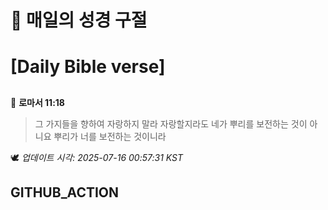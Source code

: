 # 🙏 매일의 성경 구절
# [Daily Bible verse]
##
<!-- START_BIBLE_VERSE -->
📖 **로마서 11:18**
> 그 가지들을 향하여 자랑하지 말라 자랑할지라도 네가 뿌리를 보전하는 것이 아니요 뿌리가 너를 보전하는 것이니라

🕊️ _업데이트 시각: 2025-07-16 00:57:31 KST_
  <!-- END_BIBLE_VERSE -->
## GITHUB_ACTION
